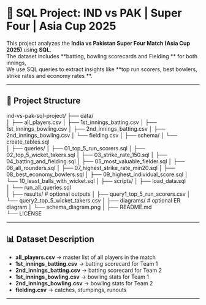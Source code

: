 # 🏏 SQL Project: IND vs PAK | Super Four | Asia Cup 2025

This project analyzes the **India vs Pakistan Super Four Match (Asia Cup 2025)** using **SQL**.  
The dataset includes **batting, bowling scorecards and Fielding ** for both innings,  
We use SQL queries to extract insights like **top run scorers, best bowlers, strike rates and  economy rates **.

---

## 📂 Project Structure
ind-vs-pak-sql-project/
├── data/                     
│   ├── all_players.csv
│   ├── 1st_innings_batting.csv
│   ├── 1st_innings_bowling.csv
│   ├── 2nd_innings_batting.csv
│   ├── 2nd_innings_bowling.csv
│   └── fielding.csv
│
├── schema/
│   └── create_tables.sql          
│
├── queries/
│   ├── 01_top_5_run_scorers.sql
│   ├── 02_top_5_wicket_takers.sql
│   ├── 03_strike_rate_150.sql
│   ├── 04_batting_and_fielding.sql
│   ├── 05_most_valuable_fielder.sql
│   ├── 06_all_rounders.sql
│   ├── 07_highest_strike_rate_min20.sql
│   ├── 08_best_economy_bowlers.sql
│   ├── 09_highest_individual_score.sql
│   └── 10_least_balls_with_wicket.sql
│
├── scripts/
│   ├── load_data.sql             
│   └── run_all_queries.sql       
│
├── results/                       # optional outputs
│   ├── query1_top_5_run_scorers.csv
│   └── query2_top_5_wicket_takers.csv
│
├── diagrams/                      # optional ER diagram
│   └── schema_diagram.png
│
├── README.md                      
└── LICENSE                        


---

## 📊 Dataset Description
- **all_players.csv** → master list of all players in the match  
- **1st_innings_batting.csv** → batting scorecard for Team 1  
- **2nd_innings_batting.csv** → batting scorecard for Team 2  
- **1st_innings_bowling.csv** → bowling stats for Team 1  
- **2nd_innings_bowling.csv** → bowling stats for Team 2  
- **fielding.csv** → catches, stumpings, runouts  

---


